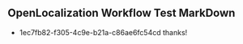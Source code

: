 ## OpenLocalization Workflow Test MarkDown

* 1ec7fb82-f305-4c9e-b21a-c86ae6fc54cd 
thanks!



<!--HONumber=Jan16_HO3-->
